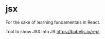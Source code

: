 # jsx
For the sake of learning fundamentals in React.

Tool to show JSX into JS
https://babeljs.io/repl
